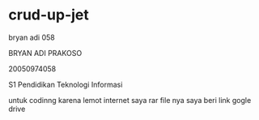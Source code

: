 # crud-up-jet
 bryan adi 058
 
 BRYAN ADI PRAKOSO

20050974058

S1 Pendidikan Teknologi Informasi

untuk codinng karena lemot internet saya rar file nya
saya beri link gogle drive

